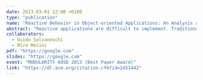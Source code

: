 ```yaml
---
date: 2013-03-01 12:00 +0200
type: "publication"
name: "Reactive Behavior in Object-oriented Applications: An Analysis and a Research Roadmap"
abstract: "Reactive applications are difficult to implement. Traditional solutions based on event systems and the Observer pattern have a number of inconveniences, but programmers bear them in return for the benefits of OO design. On the other hand, reactive approaches based on automatic updates of dependencies - like functional reactive programming and dataflow languages - provide undoubted advantages but do not fit well with mutable objects. In this paper, we provide a research roadmap to overcome the limitations of the current approaches and to support reactive applications in the OO setting. To establish a solid background for our investigation, we propose a conceptual framework to model the design space of reactive applications and we study the flaws of the existing solutions. Then we highlight how reactive languages have the potential to address those issues and we formulate our research plan."
collaborators:
  - Guido Salvaneschi
  - Mira Mezini
pdf: "https://google.com"
slides: "https://google.com"
event: "MODULARITY AOSD 2013 (Best Paper Award)"
link: "https://dl.acm.org/citation.cfm?id=2451442"
---
```

